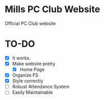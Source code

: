 # Mills PC Club Website
Official PC Club website

# TO-DO
- [x] It works.
- [x] Make website pretty
  - [x] Home Page
- [x] Organize FS
- [x] Style correctly
- [ ] Robust Attendance System
- [ ] Easily Maintainable
